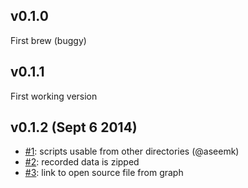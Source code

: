 ## v0.1.0
First brew (buggy)

## v0.1.1
First working version

## v0.1.2 (Sept 6 2014)

* [#1](/Sage/streamline-flamegraph/issues/1): scripts usable from other directories (@aseemk)
* [#2](/Sage/streamline-flamegraph/issues/2): recorded data is zipped
* [#3](/Sage/streamline-flamegraph/issues/3): link to open source file from graph
